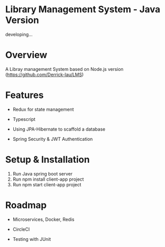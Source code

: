 # Library Management System - Java Version

developing...

# Overview
A Libray management System based on Node.js version (https://github.com/Derrick-lau/LMS)

# Features

- Redux for state management

- Typescript

- Using JPA-Hibernate to scaffold a database

- Spring Security & JWT Authentication

# Setup & Installation
1. Run Java spring boot server
2. Run npm install client-app project
3. Run npm start client-app project

# Roadmap

- Microservices, Docker, Redis
 
- CircleCI

- Testing with JUnit

